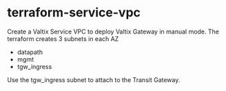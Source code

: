 # terraform-service-vpc

Create a Valtix Service VPC to deploy Valtix Gateway in manual mode. The terraform creates 3 subnets in each AZ

* datapath
* mgmt
* tgw_ingress

Use the tgw_ingress subnet to attach to the Transit Gateway.
